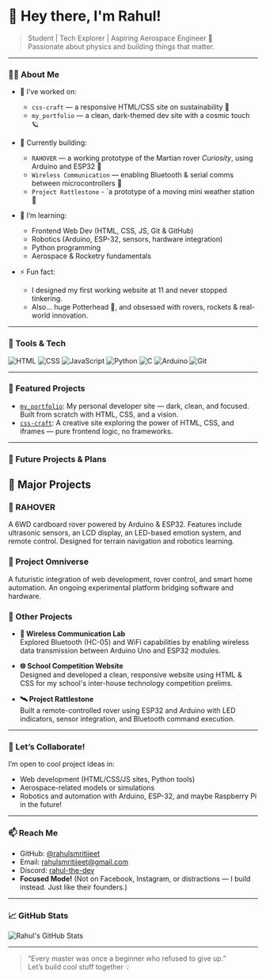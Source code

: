 # 👋 Hey there, I'm Rahul!

> Student | Tech Explorer | Aspiring Aerospace Engineer 🚀  
> Passionate about physics and building things that matter.

---

### 👨‍💻 About Me

- 🔭 I’ve worked on:
  - `css-craft` — a responsive HTML/CSS site on sustainability 🌿
  - `my_portfolio` — a clean, dark-themed dev site with a cosmic touch 🪐

- 🚧 Currently building:
  - `RAHOVER` — a working prototype of the Martian rover *Curiosity*, using Arduino and ESP32 🤖
  - `Wireless Communication` — enabling Bluetooth & serial comms between microcontrollers 📶
  - `Project Rattlestone` - `a prototype of a moving mini weather station 🚗

- 🌱 I’m learning:
  - Frontend Web Dev (HTML, CSS, JS, Git & GitHub)
  - Robotics (Arduino, ESP-32, sensors, hardware integration)
  - Python programming
  - Aerospace & Rocketry fundamentals
    
- ⚡ Fun fact:
  - I designed my first working website at 11 and never stopped tinkering.
  - Also... huge Potterhead 🧙, and obsessed with rovers, rockets & real-world innovation.

---

### 🧰 Tools & Tech

![HTML](https://img.shields.io/badge/HTML-E34F26?style=for-the-badge&logo=html5)
![CSS](https://img.shields.io/badge/CSS-1572B6?style=for-the-badge&logo=css3)
![JavaScript](https://img.shields.io/badge/JavaScript-F7DF1E?style=for-the-badge&logo=javascript&logoColor=black)
![Python](https://img.shields.io/badge/Python-3776AB?style=for-the-badge&logo=python)
![C](https://img.shields.io/badge/C-00599C?style=for-the-badge&logo=c&logoColor=white)
![Arduino](https://img.shields.io/badge/Arduino-00979D?style=for-the-badge&logo=arduino)
![Git](https://img.shields.io/badge/Git-F05032?style=for-the-badge&logo=git)

---

### 📌 Featured Projects

- [`my_portfolio`](https://rahulsmritijeet.github.io/my_portfolio): My personal developer site — dark, clean, and focused. Built from scratch with HTML, CSS, and a vision.
- [`css-craft`](https://github.com/rahulsmritijeet/css-craft): A creative site exploring the power of HTML, CSS, and iframes — pure frontend logic, no frameworks.

---

### 🌌 Future Projects & Plans

## 🚀 Major Projects

### 🤖 RAHOVER  
A 6WD cardboard rover powered by Arduino & ESP32. Features include ultrasonic sensors, an LCD display, an LED-based emotion system, and remote control. Designed for terrain navigation and robotics learning.

### 🌌 Project Omniverse  
A futuristic integration of web development, rover control, and smart home automation. An ongoing experimental platform bridging software and hardware.

### 🧪 Other Projects

- **📶 Wireless Communication Lab**  
  Explored Bluetooth (HC-05) and WiFi capabilities by enabling wireless data transmission between Arduino Uno and ESP32 modules.

- **🌐 School Competition Website**  
  Designed and developed a clean, responsive website using HTML & CSS for my school's inter-house technology competition prelims.

- **🛰️ Project Rattlestone**  
  Built a remote-controlled rover using ESP32 and Arduino with LED indicators, sensor integration, and Bluetooth command execution.

---

### 💬 Let’s Collaborate!

I’m open to cool project ideas in:
- Web development (HTML/CSS/JS sites, Python tools)
- Aerospace-related models or simulations
- Robotics and automation with Arduino, ESP-32, and maybe Raspberry Pi in the future!

---

### 📫 Reach Me

- GitHub: [@rahulsmritijeet](https://github.com/rahulsmritijeet)
- Email: rahulsmritijeet@gmail.com
- Discord: [rahul-the-dev](https://discord.com/users/rahul-the-dev)
- **Focused Mode!** (Not on Facebook, Instagram, or distractions — I build instead. Just like their founders.)

---

### 📈 GitHub Stats

![Rahul's GitHub Stats](https://github-readme-stats.vercel.app/api?username=rahulsmritijeet&show_icons=true&theme=tokyonight&hide=contribs&count_private=true)

---

> “Every master was once a beginner who refused to give up.”  
> Let’s build cool stuff together 💡

